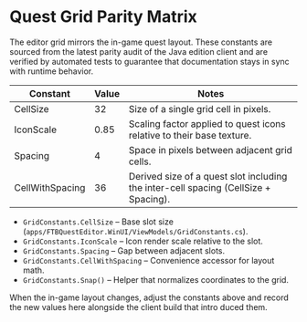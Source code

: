 # Quest Grid Parity Matrix

The editor grid mirrors the in-game quest layout. These constants are sourced from the latest parity audit of the Java edition client and are verified by automated tests to guarantee that documentation stays in sync with runtime behavior.

| Constant        | Value | Notes |
|-----------------|-------|-------|
| CellSize        | 32    | Size of a single grid cell in pixels. |
| IconScale       | 0.85  | Scaling factor applied to quest icons relative to their base texture. |
| Spacing         | 4     | Space in pixels between adjacent grid cells. |
| CellWithSpacing | 36    | Derived size of a quest slot including the inter-cell spacing (CellSize + Spacing). |

- `GridConstants.CellSize` – Base slot size (`apps/FTBQuestEditor.WinUI/ViewModels/GridConstants.cs`).
- `GridConstants.IconScale` – Icon render scale relative to the slot.
- `GridConstants.Spacing` – Gap between adjacent slots.
- `GridConstants.CellWithSpacing` – Convenience accessor for layout math.
- `GridConstants.Snap()` – Helper that normalizes coordinates to the grid.

When the in-game layout changes, adjust the constants above and record the new values here alongside the client build that intro
duced them.
